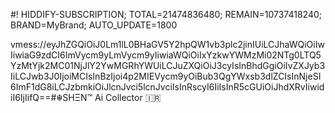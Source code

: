 #! HIDDIFY-SUBSCRIPTION; TOTAL=21474836480; REMAIN=10737418240; BRAND=MyBrand; AUTO_UPDATE=1800

vmess://eyJhZGQiOiJ0Lm1lL0BHaGV5Y2hpQW1vb3plc2jinIUiLCJhaWQiOiIwIiwiaG9zdCI6ImVycm9yLmVycm9yIiwiaWQiOiIxYzkwYWMzMi02NTg0LTQ5YzMtYjk2MC01NjJlY2YwMGRhYWUiLCJuZXQiOiJ3cyIsInBhdGgiOiIvZXJyb3IiLCJwb3J0IjoiMCIsInBzIjoi4p2MIEVycm9yOiBub3QgYWxsb3dlZCIsInNjeSI6ImF1dG8iLCJzbmkiOiJlcnJvci5lcnJvciIsInRscyI6IiIsInR5cGUiOiJhdXRvIiwidiI6IjIifQ==#☬SHΞN™ Ai Collector 🇮🇷
